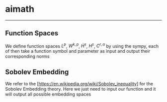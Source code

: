 # aimath
---
## Function Spaces

We define function spaces $L^p$, $W^{k,p}$, $\dot H^s$, $H^s$, $C^{r,\alpha}$ by using the sympy, each of then take a function symbol and parameter as input and output their corresponding norms 

## Sobolev Embedding

We refer to the [https://en.wikipedia.org/wiki/Sobolev_inequality] for the Sobolev Embedding theory. Here we just need to input our function and it will output all possible embedding spaces 
